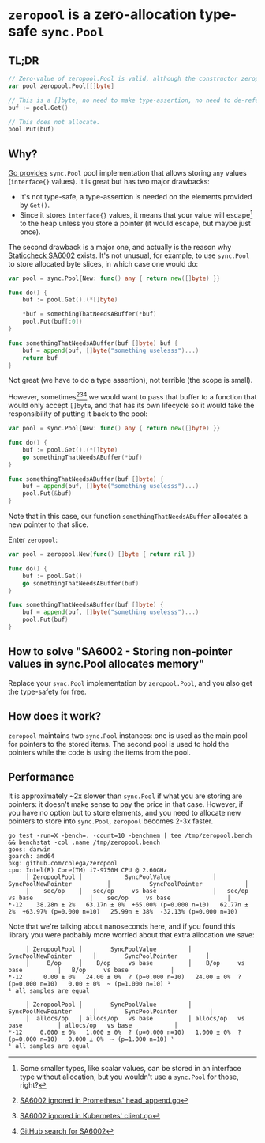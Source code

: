 # `zeropool` is a zero-allocation type-safe `sync.Pool`

## TL;DR

```go
// Zero-value of zeropool.Pool is valid, although the constructor zeropool.New(item func() T) can be used if we want zero values to be initialized.
var pool zeropool.Pool[[]byte]

// This is a []byte, no need to make type-assertion, no need to de-reference.
buf := pool.Get()

// This does not allocate.
pool.Put(buf)
```

## Why?

[Go provides](https://pkg.go.dev/sync#Pool) `sync.Pool` pool implementation that allows storing `any` values (`interface{}` values). It is great but has two major drawbacks:
- It's not type-safe, a type-assertion is needed on the elements provided by `Get()`.
- Since it stores `interface{}` values, it means that your value will escape[^1] to the heap unless you store a pointer (it would escape, but maybe just once).

The second drawback is a major one, and actually is the reason why [Staticcheck SA6002](https://staticcheck.io/docs/checks#SA6002) exists. It's not unusual, for example, to use `sync.Pool` to store allocated byte slices, in which case one would do:

```go
var pool = sync.Pool{New: func() any { return new([]byte) }}

func do() {
	buf := pool.Get().(*[]byte)

	*buf = somethingThatNeedsABuffer(*buf)
	pool.Put(buf[:0])
}

func somethingThatNeedsABuffer(buf []byte) buf {
	buf = append(buf, []byte("something uselesss")...)
	return buf
}
```

Not great (we have to do a type assertion), not terrible (the scope is small).

However, sometimes[^2][^3][^4] we would want to pass that buffer to a function that would only accept `[]byte`, and that has its own lifecycle so it would take the responsibility of putting it back to the pool:

```go
var pool = sync.Pool{New: func() any { return new([]byte) }}

func do() {
	buf := pool.Get().(*[]byte)
	go somethingThatNeedsABuffer(*buf)
}

func somethingThatNeedsABuffer(buf []byte) {
	buf = append(buf, []byte("something uselesss")...)
	pool.Put(&buf)
}
```

Note that in this case, our function `somethingThatNeedsABuffer` allocates a new pointer to that slice.

Enter `zeropool`:

```go
var pool = zeropool.New(func() []byte { return nil })

func do() {
	buf := pool.Get()
	go somethingThatNeedsABuffer(buf)
}

func somethingThatNeedsABuffer(buf []byte) {
	buf = append(buf, []byte("something uselesss")...)
	pool.Put(buf)
}
```

## How to solve "SA6002 - Storing non-pointer values in sync.Pool allocates memory"

Replace your `sync.Pool` implementation by `zeropool.Pool`, and you also get the type-safety for free.

## How does it work?

`zeropool` maintains two `sync.Pool` instances: one is used as the main pool for pointers to the stored items.
The second pool is used to hold the pointers while the code is using the items from the pool.

## Performance

It is approximately ~2x slower than `sync.Pool` if what you are storing are pointers: it doesn't make sense to pay the price in that case.
However, if you have no option but to store elements, and you need to allocate new pointers to store into `sync.Pool`, `zeropool` becomes 2-3x faster.

```
go test -run=X -bench=. -count=10 -benchmem | tee /tmp/zeropool.bench && benchstat -col .name /tmp/zeropool.bench
goos: darwin
goarch: amd64
pkg: github.com/colega/zeropool
cpu: Intel(R) Core(TM) i7-9750H CPU @ 2.60GHz
     │ ZeropoolPool │            SyncPoolValue            │         SyncPoolNewPointer          │           SyncPoolPointer            │
     │    sec/op    │   sec/op     vs base                │   sec/op     vs base                │    sec/op     vs base                │
*-12    38.28n ± 2%   63.17n ± 0%  +65.00% (p=0.000 n=10)   62.77n ± 2%  +63.97% (p=0.000 n=10)   25.99n ± 38%  -32.13% (p=0.000 n=10)
```

Note that we're talking about nanoseconds here, and if you found this library you were probably more worried about that extra allocation we save:

```
     │ ZeropoolPool │        SyncPoolValue         │      SyncPoolNewPointer      │        SyncPoolPointer        │
     │     B/op     │    B/op     vs base          │    B/op     vs base          │   B/op     vs base            │
*-12      0.00 ± 0%   24.00 ± 0%  ? (p=0.000 n=10)   24.00 ± 0%  ? (p=0.000 n=10)   0.00 ± 0%  ~ (p=1.000 n=10) ¹
¹ all samples are equal

     │ ZeropoolPool │        SyncPoolValue         │      SyncPoolNewPointer      │        SyncPoolPointer         │
     │  allocs/op   │ allocs/op   vs base          │ allocs/op   vs base          │ allocs/op   vs base            │
*-12     0.000 ± 0%   1.000 ± 0%  ? (p=0.000 n=10)   1.000 ± 0%  ? (p=0.000 n=10)   0.000 ± 0%  ~ (p=1.000 n=10) ¹
¹ all samples are equal
```

[^1]: Some smaller types, like scalar values, can be stored in an interface type without allocation, but you wouldn't use a `sync.Pool` for those, right?
[^2]: [SA6002 ignored in Prometheus' head_append.go](https://github.com/prometheus/prometheus/blob/211ae4f1f0a2cdaae09c4c52735f75345c1817c6/tsdb/head_append.go#L206)
[^3]: [SA6002 ignored in Kubernetes' client.go](https://github.com/kubernetes-sigs/metrics-server/blob/c9bc643883fbb438e2e128caab1e3498f1528cfd/pkg/scraper/client/resource/client.go#L95)
[^4]: [GitHub search for SA6002](https://github.com/search?q=SA6002&type=code)
